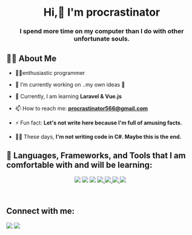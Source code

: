 <h1 align="center">Hi,👋 I'm procrastinator</h1>
<h3 align="center">I spend more time on my computer than I do with other unfortunate souls.</h3>

## 🙋‍♂️ About Me

- 🏴‍☠️enthusiastic programmer

- 🔭 I’m currently working on ..my own ideas 🫥
 
- 🌱 Currently, I am learning  **Laravel & Vue.js**

- 📫 How to reach me: **procrastinator566@gmail.com**

- ⚡ Fun fact: **Let's not write here because I'm full of amusing facts.**

- 🧑‍💻 These days, **I'm not writing code in C#. Maybe this is the end.**

## 🚀 Languages, Frameworks, and Tools that I am comfortable with and will be learning:
<p align="center"> 
    <a href="https://www.php.net/" target="_blank"> <img src="https://img.icons8.com/color/48/000000/php.png"/></a>
    <a href="https://laravel.com/" target="_blank"> <img src="https://img.icons8.com/fluency/48/000000/laravel.png"/></a>
     <a href="https://vuejs.org/" target="_blank"><img src="https://img.icons8.com/color/48/000000/vue-js.png"/></a>
    <a href="https://getbootstrap.com/" target="_blank"> <img src="https://img.icons8.com/color/48/undefined/bootstrap.png"/> </a> 
    <a href="https://git-scm.com/" target="_blank"> <img src="https://img.icons8.com/color/48/000000/git.png"/> </a> 
    <a href="https://www.npmjs.com/" target="_blank"> <img src="https://img.icons8.com/color/48/000000/npm.png"/> </a> 
    <a style="padding-right:8px;" href="https://www.mysql.com/" target="_blank"> <img src="https://img.icons8.com/fluent/50/000000/mysql-logo.png"/> </a> 
</p>

<!-- [![React Badge](https://img.shields.io/badge/-React-61DBFB?style=for-the-badge&labelColor=black&logo=react&logoColor=61DBFB)](#)  [![Javascript Badge](https://img.shields.io/badge/-Javascript-F0DB4F?style=for-the-badge&labelColor=black&logo=javascript&logoColor=F0DB4F)](#) [![Typescript Badge](https://img.shields.io/badge/-Typescript-007acc?style=for-the-badge&labelColor=black&logo=typescript&logoColor=007acc)](#) [![Nodejs Badge](https://img.shields.io/badge/-Nodejs-3C873A?style=for-the-badge&labelColor=black&logo=node.js&logoColor=3C873A)](#) [![GraphQL Badge](https://img.shields.io/badge/-GraphQl-e535ab?style=for-the-badge&labelColor=black&logo=node.js&logoColor=e535ab)](#) -->
<br/>



## Connect with me:
<p align="left">
<a href = "https://stackoverflow.com/users/15362317/who-do-you-think-am-i"><img src="https://img.icons8.com/fluency/50/000000/stackoverflow.png"/></a>
<a href = "https://twitter.com/D_procras"><img src="https://img.icons8.com/fluency/48/000000/twitter.png"/></a>
</p>
